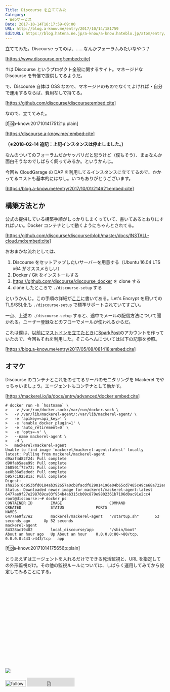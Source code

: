 ```yaml
---
Title: Discourse を立ててみた
Category:
- Webサービス
Date: 2017-10-14T18:17:59+09:00
URL: http://blog.a-know.me/entry/2017/10/14/181759
EditURL: https://blog.hatena.ne.jp/a-know/a-know.hateblo.jp/atom/entry/8599973812307833732
---
```


立ててみた。Discourse ってのは、......なんかフォーラムみたいなやつ？



[https://www.discourse.org/:embed:cite]



↑は Discourse というプロダクト全般に関するサイト。マネージドな Discourse を有償で提供してるようだ。


で、Discourse 自体は OSS なので、マネージドのものでなくてよければ・自分で運用するならば、費用なしで持てる。




[https://github.com/discourse/discourse:embed:cite]




<!-- more -->




なので、立ててみた。



[f:id:a-know:20171014175121p:plain]


[https://discourse.a-know.me/:embed:cite]


<b>（※2018-02-14 追記：上記インスタンスは停止しました。）</b>


なんのついてのフォーラムだかサッパリだと思うけど（僕もそう）、まぁなんか面白そうなのでしばらく飼ってみるか。というかんじ。


今回も CloudGarage の DAP を利用してるインスタンスに立ててるので、かかってるコストも基本的にはなし。いつもありがとうございます。




[https://blog.a-know.me/entry/2017/10/01/214621:embed:cite]




## 構築方法とか
公式の提供している構築手順がしっかりしまくっていて、書いてあるとおりにすればいい。Docker コンテナとして動くようにちゃんとされてる。



[https://github.com/discourse/discourse/blob/master/docs/INSTALL-cloud.md:embed:cite]



おおまかな流れとしては、

1. Discourse をセットアップしたいサーバーを用意する（Ubuntu 16.04 LTS x64 がオススメらしい）
2. Docker / Git をインストールする
3. https://github.com/discourse/discourse_docker を clone する
4. clone したところで `./discourse-setup` する

というかんじ。この手順の詳細が[ここ](https://github.com/discourse/discourse/blob/master/docs/INSTALL-cloud.md)に書いてある。Let's Encrypt を用いての TLS/SSL化も `./discourse-setup` で標準サポートされていてすごい。


一点、上述の `./discourse-setup` すると、途中でメールの配信方法について聞かれる。ユーザー登録などのフローでメールが使われるからだ。


これは僕は、[以前にマストドンを立てたとき](https://blog.a-know.me/entry/2017/05/08/081418)に[SparkPost](https://www.sparkpost.com/)のアカウントを作っていたので、今回もそれを利用した。そこらへんについては以下の記事を参照。




[https://blog.a-know.me/entry/2017/05/08/081418:embed:cite]




## オマケ
Discourse のコンテナとこれをのせてるサーバのモニタリングを Mackerel でやっちゃいましょう。エージェントもコンテナとして動かす。


[https://mackerel.io/ja/docs/entry/advanced/docker:embed:cite]



```
# docker run -h `hostname` \
>   -v /var/run/docker.sock:/var/run/docker.sock \
>   -v /var/lib/mackerel-agent/:/var/lib/mackerel-agent/ \
>   -e 'apikey=<api_key>' \
>   -e 'enable_docker_plugin=1' \
>   -e 'auto_retirement=0' \
>   -e 'opts=-v' \
>   --name mackerel-agent \
>   -d \
>   mackerel/mackerel-agent
Unable to find image 'mackerel/mackerel-agent:latest' locally
latest: Pulling from mackerel/mackerel-agent
d9aaf4d82f24: Pull complete 
d90fab5aee99: Pull complete 
268501f72e72: Pull complete 
ae8b36a5eded: Pull complete 
b957c192581a: Pull complete 
Digest: sha256:6c953bfd0184ab392657a0cb8facdf029014196e04b65cd7485c49ce68a722e6
Status: Downloaded newer image for mackerel/mackerel-agent:latest
6477ae9f27e298769ca03f954b4ab315cb09c879e9802361b7106d0ac91e2cc4
root@discourse:~# docker ps
CONTAINER ID        IMAGE                     COMMAND             CREATED             STATUS              PORTS                                      NAMES
6477ae9f27e2        mackerel/mackerel-agent   "/startup.sh"       53 seconds ago      Up 52 seconds                                                  mackerel-agent
84328ac19482        local_discourse/app       "/sbin/boot"        About an hour ago   Up About an hour    0.0.0.0:80->80/tcp, 0.0.0.0:443->443/tcp   app
```


[f:id:a-know:20171014175656p:plain]


とりあえずはエージェントを入れるだけでできる死活監視と、URL を指定しての外形監視だけ。その他の監視ルールについては、しばらく運用してみてから設定してみることにする。

<div>
<br>
<script async src="//pagead2.googlesyndication.com/pagead/js/adsbygoogle.js"></script>
<!-- article-bottom2 -->
<ins class="adsbygoogle"
     style="display:inline-block;width:300px;height:250px"
     data-ad-client="ca-pub-3463034538369189"
     data-ad-slot="5274552934"></ins>
<script>
(adsbygoogle = window.adsbygoogle || []).push({});
</script>

<a href="http://bit.ly/grass-graph" target='blank' rel="nofollow"><img src="https://cdn-ak.f.st-hatena.com/images/fotolife/a/a-know/20170405/20170405220342.png"></a>
<br>
</div>

<div>
<a href='http://cloud.feedly.com/#subscription%2Ffeed%2Fhttp%3A%2F%2Fblog.a-know.me%2Ffeed'  target='blank'><img id='feedlyFollow' src='http://s3.feedly.com/img/follows/feedly-follow-rectangle-volume-small_2x.png' alt='follow us in feedly' width='65' height='20'></a>



<iframe src="http://blog.hatena.ne.jp/a-know/a-know.hateblo.jp/subscribe/iframe" allowtransparency="true" frameborder="0" scrolling="no" width="150" height="28"></iframe>
</div>
